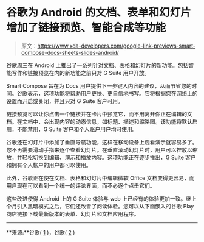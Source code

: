 # 谷歌为 Android 的文档、表单和幻灯片增加了链接预览、智能合成等功能

> 原文：<https://www.xda-developers.com/google-link-previews-smart-compose-docs-sheets-slides-android/>

谷歌周三在 Android 上推出了一系列针对文档、表格和幻灯片的新功能。包括智能写作和链接预览在内的新功能之前只对 G Suite 用户开放。

Smart Compose 旨在为 Docs 用户提供下一步键入内容的建议，从而节省您的时间。谷歌表示，这项功能将帮助用户更快、更自信地书写。它将根据您在网络上的设置而开启或关闭，并且只对 G Suite 客户可用。

链接预览可以让你点击一个链接并在卡片中预览它，而不用离开你正在编辑的文档。在文档中，会出现内容的动态信息，如标题、描述和缩略图。该功能将默认启用，不能禁用，G Suite 客户和个人账户用户均可使用。

谷歌还在幻灯片中添加了垂直导航功能，这样在移动设备上观看演示就容易多了。您不再需要滑动手指来逐个查看幻灯片。在垂直滚动幻灯片时，用户可以捏放以缩放，并轻松切换到编辑、演示和播放内容。这项功能正在逐步推出，G Suite 客户和拥有个人帐户的用户都可以使用。

此外，谷歌正在使在文档、表格和幻灯片中编辑微软 Office 文档变得更容易，而用户现在可以看到一个统一的评论界面，而不必逐个点击它们。

这些改进使得 Android 上的 G Suite 体验与 web 上已经有的体验更加一致。继上个月引入黑暗模式之后，它们还改善了阅读体验。您可以从下面嵌入的谷歌 Play 商店链接下载最新版本的表单、幻灯片和文档应用程序。

* * *

**来源:**谷歌( [1](https://gsuiteupdates.googleblog.com/2020/08/new-slides-view-presentation-interface.html) )，谷歌( [2](https://gsuiteupdates.googleblog.com/2020/08/docs-mobile-link-previews-smart-compose.html?utm_source=feedburner&utm_medium=feed&utm_campaign=Feed%3A+GoogleAppsUpdates+%28G+Suite+Updates+Blog%29) )